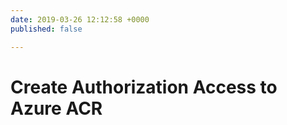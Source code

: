 ```yaml
---
date: 2019-03-26 12:12:58 +0000
published: false

---
```

# Create Authorization Access to Azure ACR